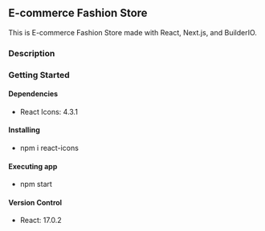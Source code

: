 ## E-commerce Fashion Store 

This is E-commerce Fashion Store made with React, Next.js, and BuilderIO. 

### Description

 

### Getting Started

#### Dependencies

- React Icons: 4.3.1

#### Installing

- npm i react-icons

#### Executing app

- npm start 

#### Version Control

- React: 17.0.2 